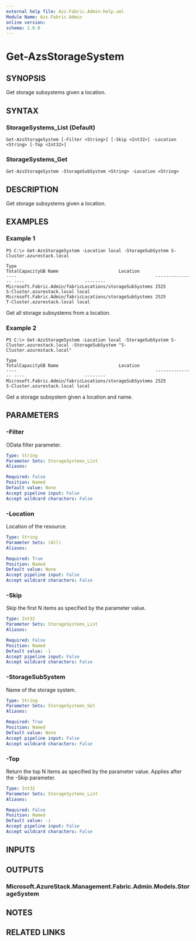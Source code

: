 ```yaml
---
external help file: Azs.Fabric.Admin-help.xml
Module Name: Azs.Fabric.Admin
online version: 
schema: 2.0.0
---
```


# Get-AzsStorageSystem

## SYNOPSIS
Get storage subsystems given a location.

## SYNTAX

### StorageSystems_List (Default)
```
Get-AzsStorageSystem [-Filter <String>] [-Skip <Int32>] -Location <String> [-Top <Int32>]
```

### StorageSystems_Get
```
Get-AzsStorageSystem -StorageSubSystem <String> -Location <String>
```

## DESCRIPTION
Get storage subsystems given a location.

## EXAMPLES

### Example 1
```
PS C:\> Get-AzsStorageSystem -Location local -StorageSubSystem S-Cluster.azurestack.local

Type                                                     TotalCapacityGB Name                       Location
----                                                     --------------- ----                       --------
Microsoft.Fabric.Admin/fabricLocations/storageSubSystems 2525            S-Cluster.azurestack.local local
Microsoft.Fabric.Admin/fabricLocations/storageSubSystems 2525            T-Cluster.azurestack.local local
```

Get all storage subsystems from a location.

### Example 2
```
PS C:\> Get-AzsStorageSystem -Location local -StorageSubSystem S-Cluster.azurestack.local -StorageSubSystem "S-Cluster.azurestack.local"

Type                                                     TotalCapacityGB Name                       Location
----                                                     --------------- ----                       --------
Microsoft.Fabric.Admin/fabricLocations/storageSubSystems 2525            S-Cluster.azurestack.local local
```

Get a storage subsystem given a location and name.

## PARAMETERS

### -Filter
OData filter parameter.

```yaml
Type: String
Parameter Sets: StorageSystems_List
Aliases: 

Required: False
Position: Named
Default value: None
Accept pipeline input: False
Accept wildcard characters: False
```

### -Location
Location of the resource.

```yaml
Type: String
Parameter Sets: (All)
Aliases: 

Required: True
Position: Named
Default value: None
Accept pipeline input: False
Accept wildcard characters: False
```

### -Skip
Skip the first N items as specified by the parameter value.

```yaml
Type: Int32
Parameter Sets: StorageSystems_List
Aliases: 

Required: False
Position: Named
Default value: -1
Accept pipeline input: False
Accept wildcard characters: False
```

### -StorageSubSystem
Name of the storage system.

```yaml
Type: String
Parameter Sets: StorageSystems_Get
Aliases: 

Required: True
Position: Named
Default value: None
Accept pipeline input: False
Accept wildcard characters: False
```

### -Top
Return the top N items as specified by the parameter value.
Applies after the -Skip parameter.

```yaml
Type: Int32
Parameter Sets: StorageSystems_List
Aliases: 

Required: False
Position: Named
Default value: -1
Accept pipeline input: False
Accept wildcard characters: False
```

## INPUTS

## OUTPUTS

### Microsoft.AzureStack.Management.Fabric.Admin.Models.StorageSystem

## NOTES

## RELATED LINKS

